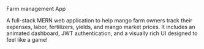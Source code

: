 Farm management App

A full-stack MERN web application to help mango farm owners track their expenses, labor, fertilizers, yields, and mango market prices. It includes an animated dashboard, JWT authentication, and a visually rich UI designed to feel like a game!


